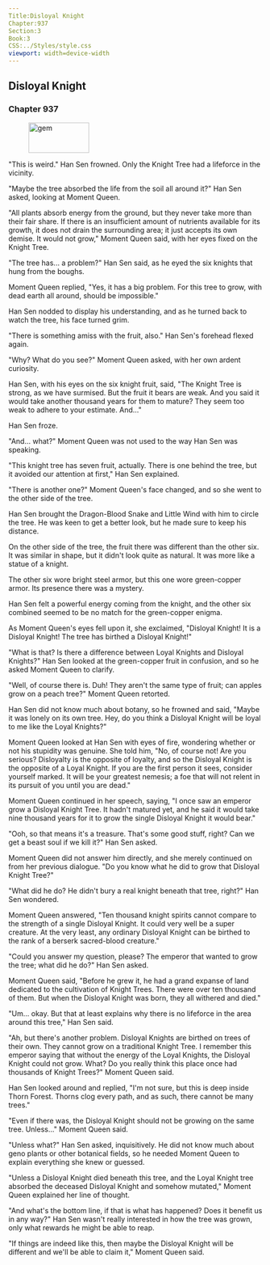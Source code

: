 ```yaml
---
Title:Disloyal Knight 
Chapter:937 
Section:3 
Book:3 
CSS:../Styles/style.css 
viewport: width=device-width
---
```

  
## Disloyal Knight
### Chapter 937
  
<figure>
	<img src="../Images/gem.gif" alt="gem" id="gem" width="120" height="60" />
</figure>
  

  
"This is weird." Han Sen frowned. Only the Knight Tree had a lifeforce in the vicinity.

"Maybe the tree absorbed the life from the soil all around it?" Han Sen asked, looking at Moment Queen.

"All plants absorb energy from the ground, but they never take more than their fair share. If there is an insufficient amount of nutrients available for its growth, it does not drain the surrounding area; it just accepts its own demise. It would not grow," Moment Queen said, with her eyes fixed on the Knight Tree.

"The tree has... a problem?" Han Sen said, as he eyed the six knights that hung from the boughs.

Moment Queen replied, "Yes, it has a big problem. For this tree to grow, with dead earth all around, should be impossible."

Han Sen nodded to display his understanding, and as he turned back to watch the tree, his face turned grim.

"There is something amiss with the fruit, also." Han Sen's forehead flexed again.

"Why? What do you see?" Moment Queen asked, with her own ardent curiosity.

Han Sen, with his eyes on the six knight fruit, said, "The Knight Tree is strong, as we have surmised. But the fruit it bears are weak. And you said it would take another thousand years for them to mature? They seem too weak to adhere to your estimate. And..."

Han Sen froze.

"And... what?" Moment Queen was not used to the way Han Sen was speaking.

"This knight tree has seven fruit, actually. There is one behind the tree, but it avoided our attention at first," Han Sen explained.

"There is another one?" Moment Queen's face changed, and so she went to the other side of the tree.

Han Sen brought the Dragon-Blood Snake and Little Wind with him to circle the tree. He was keen to get a better look, but he made sure to keep his distance.

On the other side of the tree, the fruit there was different than the other six. It was similar in shape, but it didn't look quite as natural. It was more like a statue of a knight.

The other six wore bright steel armor, but this one wore green-copper armor. Its presence there was a mystery.

Han Sen felt a powerful energy coming from the knight, and the other six combined seemed to be no match for the green-copper enigma.

As Moment Queen's eyes fell upon it, she exclaimed, "Disloyal Knight! It is a Disloyal Knight! The tree has birthed a Disloyal Knight!"

"What is that? Is there a difference between Loyal Knights and Disloyal Knights?" Han Sen looked at the green-copper fruit in confusion, and so he asked Moment Queen to clarify.

"Well, of course there is. Duh! They aren't the same type of fruit; can apples grow on a peach tree?" Moment Queen retorted.

Han Sen did not know much about botany, so he frowned and said, "Maybe it was lonely on its own tree. Hey, do you think a Disloyal Knight will be loyal to me like the Loyal Knights?"

Moment Queen looked at Han Sen with eyes of fire, wondering whether or not his stupidity was genuine. She told him, "No, of course not! Are you serious? Disloyalty is the opposite of loyalty, and so the Disloyal Knight is the opposite of a Loyal Knight. If you are the first person it sees, consider yourself marked. It will be your greatest nemesis; a foe that will not relent in its pursuit of you until you are dead."

Moment Queen continued in her speech, saying, "I once saw an emperor grow a Disloyal Knight Tree. It hadn't matured yet, and he said it would take nine thousand years for it to grow the single Disloyal Knight it would bear."

"Ooh, so that means it's a treasure. That's some good stuff, right? Can we get a beast soul if we kill it?" Han Sen asked.

Moment Queen did not answer him directly, and she merely continued on from her previous dialogue. "Do you know what he did to grow that Disloyal Knight Tree?"

"What did he do? He didn't bury a real knight beneath that tree, right?" Han Sen wondered.

Moment Queen answered, "Ten thousand knight spirits cannot compare to the strength of a single Disloyal Knight. It could very well be a super creature. At the very least, any ordinary Disloyal Knight can be birthed to the rank of a berserk sacred-blood creature."

"Could you answer my question, please? The emperor that wanted to grow the tree; what did he do?" Han Sen asked.

Moment Queen said, "Before he grew it, he had a grand expanse of land dedicated to the cultivation of Knight Trees. There were over ten thousand of them. But when the Disloyal Knight was born, they all withered and died."

"Um... okay. But that at least explains why there is no lifeforce in the area around this tree," Han Sen said.

"Ah, but there's another problem. Disloyal Knights are birthed on trees of their own. They cannot grow on a traditional Knight Tree. I remember this emperor saying that without the energy of the Loyal Knights, the Disloyal Knight could not grow. What? Do you really think this place once had thousands of Knight Trees?" Moment Queen said.

Han Sen looked around and replied, "I'm not sure, but this is deep inside Thorn Forest. Thorns clog every path, and as such, there cannot be many trees."

"Even if there was, the Disloyal Knight should not be growing on the same tree. Unless..." Moment Queen said.

"Unless what?" Han Sen asked, inquisitively. He did not know much about geno plants or other botanical fields, so he needed Moment Queen to explain everything she knew or guessed.

"Unless a Disloyal Knight died beneath this tree, and the Loyal Knight tree absorbed the deceased Disloyal Knight and somehow mutated," Moment Queen explained her line of thought.

"And what's the bottom line, if that is what has happened? Does it benefit us in any way?" Han Sen wasn't really interested in how the tree was grown, only what rewards he might be able to reap.

"If things are indeed like this, then maybe the Disloyal Knight will be different and we'll be able to claim it," Moment Queen said.